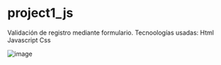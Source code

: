 # project1_js

Validación de registro mediante formulario.
Tecnoologías usadas:
Html
Javascript
Css

![image](https://user-images.githubusercontent.com/56358504/208452907-37b37480-082e-4686-bcaa-f0db0999fb1a.png)

